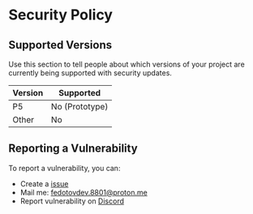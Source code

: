 # Security Policy

## Supported Versions

Use this section to tell people about which versions of your project are
currently being supported with security updates.

| Version | Supported          |
| ------- | ------------------ |
| P5      | No (Prototype)     |
| Other   | No                 |

## Reporting a Vulnerability

To report a vulnerability, you can:
- Create a [issue](https://github.com/FedotovDev8801/Retro-Source/issues)
- Mail me: fedotovdev.8801@proton.me
- Report vulnerability on [Discord](https://discord.gg/AYWErnNh)
